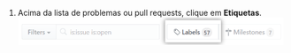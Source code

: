 1. Acima da lista de problemas ou pull requests, clique em **Etiquetas**. ![Guia de etiquetas na página de problemas de um repositório ou pull requests](/assets/images/help/issues/issues_labels_button.png)
